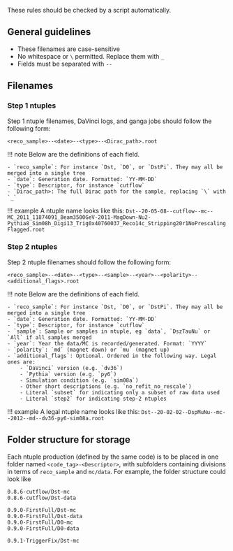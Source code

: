 These rules should be checked by a script automatically.
## General guidelines
- These filenames are case-sensitive
- No whitespace or `\` permitted. Replace them with `_`
- Fields must be separated with `--`

## Filenames

### Step 1 ntuples
Step 1 ntuple filenames, DaVinci logs, and ganga jobs should follow the following form:
```
<reco_sample>--<date>--<type>--<Dirac_path>.root
```

!!! note
    Below are the definitions of each field.

    - `reco_sample`: For instance `Dst, `D0`, or `DstPi`. They may all be merged into a single tree
    - `date`: Generation date. Formatted: `YY-MM-DD`
    - `type`: Descriptor, for instance `cutflow`
    - `Dirac_path>: The full Dirac path for the sample, replacing `\` with `_`
    
 !!! example
    A  ntuple name looks like this:
    ```
    Dst--20-05-08--cutflow--mc--MC_2011_11874091_Beam3500GeV-2011-MagDown-Nu2-Pythia8_Sim08h_Digi13_Trig0x40760037_Reco14c_Stripping20r1NoPrescalingFlagged.root
    ```
   

### Step 2 ntuples
Step 2 ntuple filenames should follow the following form:
```
<reco_sample>--<date>--<type>--<sample>--<year>--<polarity>--<additional_flags>.root
```

!!! note
    Below are the definitions of each field.

    - `reco_sample`: For instance `Dst, `D0`, or `DstPi`. They may all be merged into a single tree
    - `date`: Generation date. Formatted: `YY-MM-DD`
    - `type`: Descriptor, for instance `cutflow`
    - `sample`: Sample or samples in ntuple, eg `data`, `DszTauNu` or `All` if all samples merged
    - `year`: Year the data/MC is recorded/generated. Format: `YYYY`
    - `polarity`: `md` (magnet down) or `mu` (magnet up)
    - `additional_flags`: Optional. Ordered in the following way. Legal ones are:
        - `DaVinci` version (e.g. `dv36`)
        - `Pythia` version (e.g. `py6`)
        - Simulation condition (e.g. `sim08a`)
        - Other short descriptions (e.g. `no_refit_no_rescale`)
        - Literal `subset` for indicating only a subset of raw data used
        - Literal `step2` for indicating step-2 ntuples


!!! example
    A legal ntuple name looks like this:
    ```
    Dst--20-02-02--DspMuNu--mc--2012--md--dv36-py6-sim08a.root
    ```

## Folder structure for storage
Each ntuple production (defined by the same code) is to be placed in one folder named `<code_tag>-<Descriptor>`, with subfolders containing divisions in terms of `reco_sample` and `mc/data`. For example, the folder structure could look like
```
0.8.6-cutflow/Dst-mc
0.8.6-cutflow/Dst-data

0.9.0-FirstFull/Dst-mc
0.9.0-FirstFull/Dst-data
0.9.0-FirstFull/D0-mc
0.9.0-FirstFull/D0-data

0.9.1-TriggerFix/Dst-mc
```
